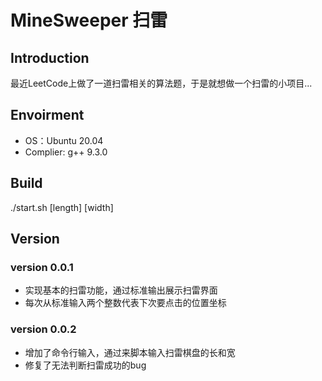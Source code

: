 # MineSweeper 扫雷


## Introduction

最近LeetCode上做了一道扫雷相关的算法题，于是就想做一个扫雷的小项目...

## Envoirment

- OS：Ubuntu 20.04
- Complier: g++ 9.3.0

## Build

./start.sh [length] [width]

## Version


### version 0.0.1
- 实现基本的扫雷功能，通过标准输出展示扫雷界面
- 每次从标准输入两个整数代表下次要点击的位置坐标

### version 0.0.2
- 增加了命令行输入，通过来脚本输入扫雷棋盘的长和宽
- 修复了无法判断扫雷成功的bug
